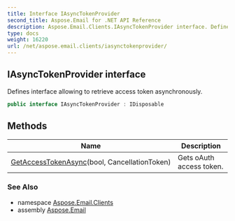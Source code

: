 ```yaml
---
title: Interface IAsyncTokenProvider
second_title: Aspose.Email for .NET API Reference
description: Aspose.Email.Clients.IAsyncTokenProvider interface. Defines interface allowing to retrieve access token asynchronously
type: docs
weight: 16220
url: /net/aspose.email.clients/iasynctokenprovider/
---
```

## IAsyncTokenProvider interface

Defines interface allowing to retrieve access token asynchronously.

```csharp
public interface IAsyncTokenProvider : IDisposable
```

## Methods

| Name | Description |
| --- | --- |
| [GetAccessTokenAsync](../../aspose.email.clients/iasynctokenprovider/getaccesstokenasync/)(bool, CancellationToken) | Gets oAuth access token. |

### See Also

* namespace [Aspose.Email.Clients](../../aspose.email.clients/)
* assembly [Aspose.Email](../../)


